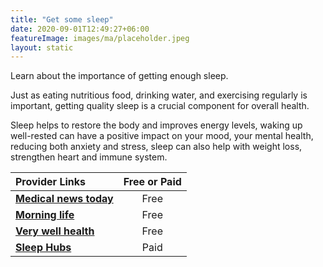 ```yaml
---
title: "Get some sleep"
date: 2020-09-01T12:49:27+06:00
featureImage: images/ma/placeholder.jpeg
layout: static
---
```


Learn about the importance of getting enough sleep.

Just as eating nutritious food, drinking water, and exercising regularly is important, getting quality sleep is a crucial component for overall health.

Sleep helps to restore the body and improves energy levels, waking up well-rested can have a positive impact on your mood, your mental health, reducing both anxiety and stress, sleep can also help with weight loss, strengthen heart and immune system.

| Provider Links      | Free or Paid  |  
| :-----------          | :--------------:      |  
| [**Medical news today**](https://www.medicalnewstoday.com/articles/325353) | Free | 
| [**Morning life**](https://morninglife.co.uk/how-to-get-8-hours-of-sleep/) | Free | 
| [**Very well health**](https://www.verywellhealth.com/why-you-should-never-regret-a-good-night-s-sleep-5088198) | Free | 
| [**Sleep Hubs**](https://sleephubs.com/) | Paid | 
  

<br/><br/>






